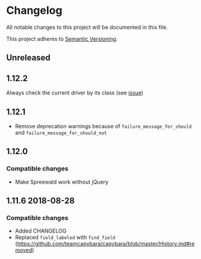 # Changelog
All notable changes to this project will be documented in this file.

This project adheres to [Semantic Versioning](http://semver.org/spec/v2.0.0.html).


## Unreleased

## 1.12.2
Always check the current driver by its class (see [issue](https://github.com/makandra/spreewald/issues/74))

## 1.12.1
- Remove deprecation warnings because of `failure_message_for_should` and `failure_message_for_should_not`

## 1.12.0

### Compatible changes
- Make Spreewald work without jQuery

## 1.11.6 2018-08-28

### Compatible changes
- Added CHANGELOG
- Replaced `field_labeled` with `find_field` (https://github.com/teamcapybara/capybara/blob/master/History.md#removed)

